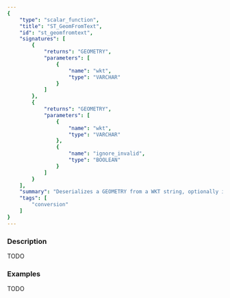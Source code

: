 ```yaml
---
{
    "type": "scalar_function",
    "title": "ST_GeomFromText",
    "id": "st_geomfromtext",
    "signatures": [
        {
            "returns": "GEOMETRY",
            "parameters": [
                {
                    "name": "wkt",
                    "type": "VARCHAR"
                }
            ]
        },
        {
            "returns": "GEOMETRY",
            "parameters": [
                {
                    "name": "wkt",
                    "type": "VARCHAR"
                },
                {
                    "name": "ignore_invalid",
                    "type": "BOOLEAN"
                }
            ]
        }
    ],
    "summary": "Deserializes a GEOMETRY from a WKT string, optionally ignoring invalid geometries",
    "tags": [
        "conversion"
    ]
}
---
```


### Description

TODO

### Examples

TODO

